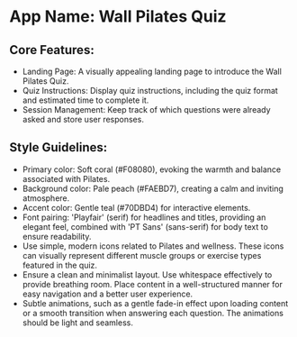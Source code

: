 # **App Name**: Wall Pilates Quiz

## Core Features:

- Landing Page: A visually appealing landing page to introduce the Wall Pilates Quiz.
- Quiz Instructions: Display quiz instructions, including the quiz format and estimated time to complete it.
- Session Management: Keep track of which questions were already asked and store user responses.

## Style Guidelines:

- Primary color: Soft coral (#F08080), evoking the warmth and balance associated with Pilates.
- Background color: Pale peach (#FAEBD7), creating a calm and inviting atmosphere.
- Accent color: Gentle teal (#70DBD4) for interactive elements.
- Font pairing: 'Playfair' (serif) for headlines and titles, providing an elegant feel, combined with 'PT Sans' (sans-serif) for body text to ensure readability.
- Use simple, modern icons related to Pilates and wellness. These icons can visually represent different muscle groups or exercise types featured in the quiz.
- Ensure a clean and minimalist layout. Use whitespace effectively to provide breathing room. Place content in a well-structured manner for easy navigation and a better user experience.
- Subtle animations, such as a gentle fade-in effect upon loading content or a smooth transition when answering each question. The animations should be light and seamless.